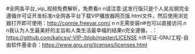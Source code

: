 #全网各平台_vip_视频免费解析，免费看n n请注意:这发行版只是个人吴兆钢完全遵循许可证开发标准n全网各平台下载VIP播放器网页版.html文件，然后使用浏览器打开即可使用：http://connie.freevar.com/    n n无需安装n#也可以直接访问.n n我认为人生最美好的主旨和人类生活最幸福的结果n完全遵循，.：https://github.com/kalicsv/-VIP-/blob/master/LICENSE n许可证-GNU工程-自由软件基金会：https://www.gnu.org/licenses/licenses.html
